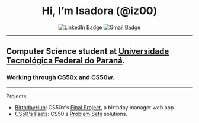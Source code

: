 <div align="center" id="greeting">
  
  # Hi, I’m Isadora (@iz00)
</div>

<div align="center" id="badges">
  <a href="https://www.linkedin.com/in/isadora-conti-sostisso/">
    <img src="https://img.shields.io/badge/LinkedIn-blue?style=for-the-badge&logo=linkedin&logoColor=white" alt="LinkedIn Badge"/>
  </a>
  <a href="mailto:isadoracontsost@gmail.com">
    <img src="https://img.shields.io/badge/Gmail-red?logo=gmail&logoColor=white&style=for-the-badge" alt="Gmail Badge"/>
  </a>
</div>

<hr>

## Computer Science student at [Universidade Tecnológica Federal do Paraná](https://www.utfpr.edu.br/).
### Working through [CS50x](https://cs50.harvard.edu/x/2024/) and [CS50w](https://cs50.harvard.edu/web/2020/).

<hr>

Projects:
- [BirthdayHub](https://github.com/iz00/birthday-hub): CS50x's [Final Project](https://cs50.harvard.edu/x/2024/project/), a birthday manager web app.
- [CS50's Psets](https://github.com/iz00/CS50-PSETS): CS50's [Problem Sets](https://cs50.harvard.edu/x/2024/syllabus/#problem-sets) solutions.
